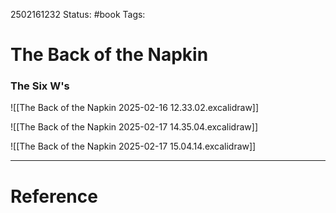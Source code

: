 2502161232
	Status: #book 
		Tags: 

# The Back of the Napkin

### The Six W's 
![[The Back of the Napkin 2025-02-16 12.33.02.excalidraw]]


![[The Back of the Napkin 2025-02-17 14.35.04.excalidraw]]


![[The Back of the Napkin 2025-02-17 15.04.14.excalidraw]]



























---
# Reference